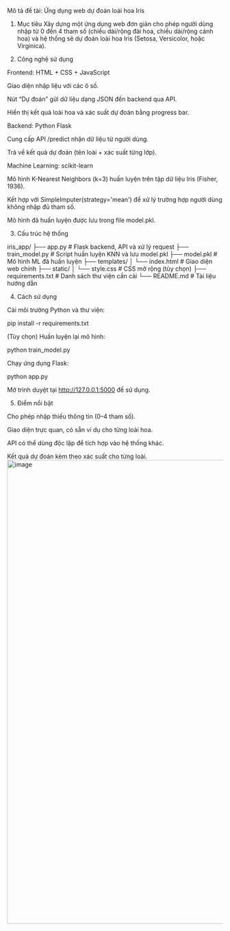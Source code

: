 Mô tả đề tài: Ứng dụng web dự đoán loài hoa Iris

1. Mục tiêu
Xây dựng một ứng dụng web đơn giản cho phép người dùng nhập từ 0 đến 4 tham số (chiều dài/rộng đài hoa, chiều dài/rộng cánh hoa) và hệ thống sẽ dự đoán loài hoa Iris (Setosa, Versicolor, hoặc Virginica).

2. Công nghệ sử dụng

Frontend: HTML + CSS + JavaScript

Giao diện nhập liệu với các ô số.

Nút “Dự đoán” gửi dữ liệu dạng JSON đến backend qua API.

Hiển thị kết quả loài hoa và xác suất dự đoán bằng progress bar.

Backend: Python Flask

Cung cấp API /predict nhận dữ liệu từ người dùng.

Trả về kết quả dự đoán (tên loài + xác suất từng lớp).

Machine Learning: scikit-learn

Mô hình K-Nearest Neighbors (k=3) huấn luyện trên tập dữ liệu Iris (Fisher, 1936).

Kết hợp với SimpleImputer(strategy='mean') để xử lý trường hợp người dùng không nhập đủ tham số.

Mô hình đã huấn luyện được lưu trong file model.pkl.

3. Cấu trúc hệ thống

iris_app/
 ├── app.py            # Flask backend, API và xử lý request
 ├── train_model.py    # Script huấn luyện KNN và lưu model.pkl
 ├── model.pkl         # Mô hình ML đã huấn luyện
 ├── templates/
 │    └── index.html   # Giao diện web chính
 ├── static/
 │    └── style.css    # CSS mở rộng (tùy chọn)
 ├── requirements.txt  # Danh sách thư viện cần cài
 └── README.md         # Tài liệu hướng dẫn


4. Cách sử dụng

Cài môi trường Python và thư viện:

pip install -r requirements.txt


(Tùy chọn) Huấn luyện lại mô hình:

python train_model.py


Chạy ứng dụng Flask:

python app.py


Mở trình duyệt tại http://127.0.0.1:5000 để sử dụng.

5. Điểm nổi bật

Cho phép nhập thiếu thông tin (0–4 tham số).

Giao diện trực quan, có sẵn ví dụ cho từng loài hoa.

API có thể dùng độc lập để tích hợp vào hệ thống khác.

Kết quả dự đoán kèm theo xác suất cho từng loài.
<img width="1920" height="1080" alt="image" src="https://github.com/user-attachments/assets/ea5fbcc8-80b2-4bde-815c-94800cf9fda8" />
